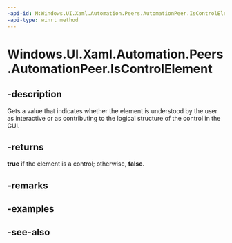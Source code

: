 ```yaml
---
-api-id: M:Windows.UI.Xaml.Automation.Peers.AutomationPeer.IsControlElement
-api-type: winrt method
---
```


<!-- Method syntax
public bool IsControlElement()
-->

# Windows.UI.Xaml.Automation.Peers.AutomationPeer.IsControlElement

## -description
Gets a value that indicates whether the element is understood by the user as interactive or as contributing to the logical structure of the control in the GUI.


## -returns
**true** if the element is a control; otherwise, **false**.

## -remarks

## -examples

## -see-also
